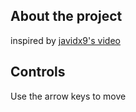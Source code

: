 ## About the project
inspired by [javidx9's video](https://youtu.be/xW8skO7MFYw)

## Controls
Use the arrow keys to move